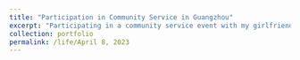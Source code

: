 ```yaml
---
title: "Participation in Community Service in Guangzhou"
excerpt: "Participating in a community service event with my girlfriend in Guangzhou on April 8, 2023.<br/><img src='/images/6.jpg'>"
collection: portfolio
permalink: /life/April 8, 2023
---
```

